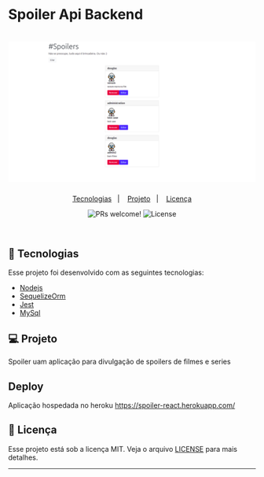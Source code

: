# Spoiler Api Backend

<h1 align="center">
  <img alt="imagem aplicação" src=".github/tela.png">
</h1>

<p align="center">
  <a href="#-tecnologias">Tecnologias</a>&nbsp;&nbsp;&nbsp;|&nbsp;&nbsp;&nbsp;
  <a href="#-projeto">Projeto</a>&nbsp;&nbsp;&nbsp;|&nbsp;&nbsp;&nbsp;
  <a href="#memo-licença">Licença</a>
</p>

<p align="center">
 <img src="https://img.shields.io/static/v1?label=PRs&message=welcome&color=15C3D6&labelColor=000000" alt="PRs welcome!" />

  <img alt="License" src="https://img.shields.io/static/v1?label=license&message=MIT&color=15C3D6&labelColor=000000">
</p>

<br>

## 🚀 Tecnologias

Esse projeto foi desenvolvido com as seguintes tecnologias:

- [Nodejs](https://nodejs.org/)
- [SequelizeOrm](https://sequelize.org/)
- [Jest](https://jestjs.io/)
- [MySql](https://www.mysql.com/)


## 💻 Projeto

Spoiler uam aplicação para divulgação de spoilers de filmes e series

## Deploy 
Aplicação hospedada no heroku https://spoiler-react.herokuapp.com/

## :memo: Licença

Esse projeto está sob a licença MIT. Veja o arquivo [LICENSE](LICENSE.md) para mais detalhes.

---